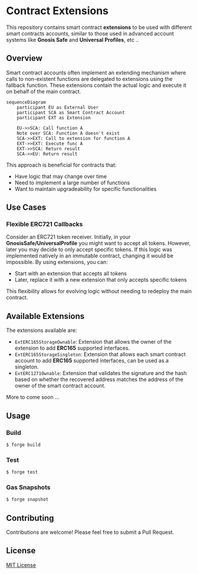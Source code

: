# Contract Extensions

This repository contains smart contract **extensions** to be used with different smart contracts accounts, similar to those used in advanced account systems like **Gnosis Safe** and **Universal Profiles**, etc ..

## Overview

Smart contract accounts often implement an extending mechanism where calls to non-existent functions are delegated to extensions using the fallback function. These extensions contain the actual logic and execute it on behalf of the main contract.

```mermaid
sequenceDiagram
    participant EU as External User
    participant SCA as Smart Contract Account
    participant EXT as Extension

    EU->>SCA: Call function A
    Note over SCA: Function A doesn't exist
    SCA->>EXT: Call to extension for function A
    EXT->>EXT: Execute func A
    EXT->>SCA: Return result
    SCA->>EU: Return result
```

This approach is beneficial for contracts that:

* Have logic that may change over time
* Need to implement a large number of functions
* Want to maintain upgradeability for specific functionalities

## Use Cases

### Flexible ERC721 Callbacks

Consider an ERC721 token receiver. Initially, in your **GnosisSafe/UniversalProfile** you might want to accept all tokens. However, later you may decide to only accept specific tokens. If this logic was implemented natively in an immutable contract, changing it would be impossible. By using extensions, you can:

* Start with an extension that accepts all tokens
* Later, replace it with a new extension that only accepts specific tokens

This flexibility allows for evolving logic without needing to redeploy the main contract.

## Available Extensions

The extensions available are:
- `ExtERC165StorageOwnable`: Extension that allows the owner of the extension to add **ERC165** supported interfaces.
- `ExtERC165StorageSingleton`: Extension that allows each smart contract account to add **ERC165** supported interfaces, can be used as a singleton.
- `ExtERC1271Ownable`: Extension that validates the signature and the hash based on whether the recovered address matches the address of the owner of the smart contract account.
  
More to come soon ...

## Usage

### Build

```sh
$ forge build
```

### Test

```sh
$ forge test
```

### Gas Snapshots

```sh
$ forge snapshot
```

## Contributing

Contributions are welcome! Please feel free to submit a Pull Request.

## License

[MIT License](LICENSE)
